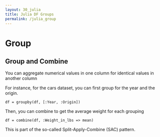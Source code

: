 ```yaml
---
layout: 30_julia
title: Julia DF Groups
permalink: /julia_group
---
```


# Group

## Group and Combine

You can aggregate numerical values in one column for identical values in another column

For instance, for the cars dataset, you can first group for the year and the origin.

> 
    df = groupby(df, [:Year, :Origin])

Then, you can combine to get the average weight for each grouping

>
    df = combine(df, :Weight_in_lbs => mean)

This is part of the so-called Split-Apply-Combine (SAC) pattern.


